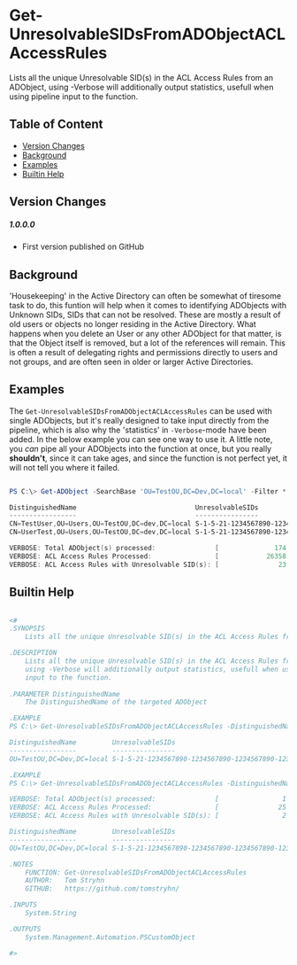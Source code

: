 # Get-UnresolvableSIDsFromADObjectACLAccessRules

Lists all the unique Unresolvable SID(s) in the ACL Access Rules from an ADObject, using -Verbose will additionally output statistics, usefull when using pipeline input to the function.

## Table of Content

  - [Version Changes](#version-changes)
  - [Background](#background)
  - [Examples](#examples)
  - [Builtin Help](#builtin-help)

## Version Changes

##### 1.0.0.0
- First version published on GitHub

## Background

'Housekeeping' in the Active Directory can often be somewhat of tiresome task to do, this funtion will help when it comes to identifying ADObjects with Unknown SIDs, SIDs that can not be resolved. These are mostly a result of old users or objects no longer residing in the Active Directory. What happens when you delete an User or any other ADObject for that matter, is that the Object itself is removed, but a lot of the references will remain. This is often a result of delegating rights and permissions directly to users and not groups, and are often seen in older or larger Active Directories.

## Examples

The `Get-UnresolvableSIDsFromADObjectACLAccessRules` can be used with single ADObjects, but it's really designed to take input directly from the pipeline, which is also why the 'statistics' in `-Verbose`-mode have been added. In the below example you can see one way to use it. A little note, you _can_ pipe all your ADObjects into the function at once, but you really __shouldn't__, since it can take ages, and since the function is not perfect yet, it will not tell you where it failed. 

```PowerShell

PS C:\> Get-ADObject -SearchBase 'OU=TestOU,DC=Dev,DC=local' -Filter * | Get-UnresolvableSIDsFromADObjectACLAccessRules -Verbose

DistinguishedName                              UnresolvableSIDs                              
-----------------                              ----------------                              
CN=TestUser,OU=Users,OU=TestOU,DC=dev,DC=local S-1-5-21-1234567890-1234567890-1234567890-12345
CN=UserTest,OU=Users,OU=TestOU,DC=dev,DC=local S-1-5-21-1234567890-1234567890-1234567890-12543

VERBOSE: Total ADObject(s) processed:               [              174 ]
VERBOSE: ACL Access Rules Processed:                [            26358 ]
VERBOSE: ACL Access Rules with Unresolvable SID(s): [               23 ]

```

## Builtin Help

```PowerShell

<#
.SYNOPSIS
    Lists all the unique Unresolvable SID(s) in the ACL Access Rules from an ADObject.

.DESCRIPTION
    Lists all the unique Unresolvable SID(s) in the ACL Access Rules from an ADObject,
    using -Verbose will additionally output statistics, usefull when using pipeline 
    input to the function.
 
.PARAMETER DistinguishedName
    The DistinguishedName of the targeted ADObject

.EXAMPLE
PS C:\> Get-UnresolvableSIDsFromADObjectACLAccessRules -DistinguishedName 'OU=TestOU,DC=Dev,DC=local'

DistinguishedName         UnresolvableSIDs                              
-----------------         ----------------                              
OU=TestOU,DC=Dev,DC=local S-1-5-21-1234567890-1234567890-1234567890-12345

.EXAMPLE
PS C:\> Get-UnresolvableSIDsFromADObjectACLAccessRules -DistinguishedName 'OU=TestOU,DC=Dev,DC=local' -Verbose

VERBOSE: Total ADObject(s) processed:               [                1 ]
VERBOSE: ACL Access Rules Processed:                [               25 ]
VERBOSE: ACL Access Rules with Unresolvable SID(s): [                2 ]

DistinguishedName         UnresolvableSIDs                              
-----------------         ----------------                              
OU=TestOU,DC=Dev,DC=local S-1-5-21-1234567890-1234567890-1234567890-12345

.NOTES
    FUNCTION: Get-UnresolvableSIDsFromADObjectACLAccessRules
    AUTHOR:   Tom Stryhn
    GITHUB:   https://github.com/tomstryhn/

.INPUTS
    System.String

.OUTPUTS
    System.Management.Automation.PSCustomObject

#>

```
